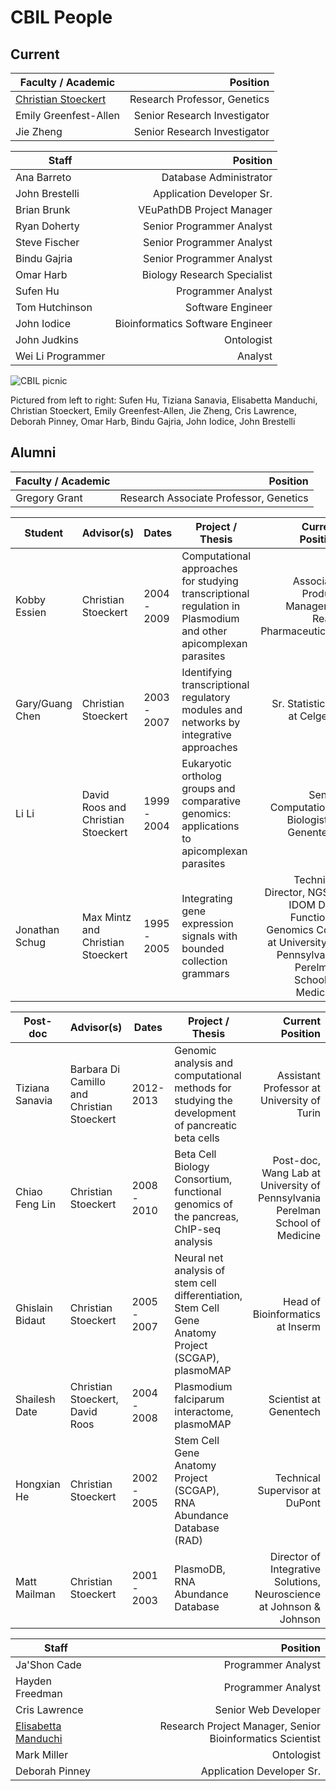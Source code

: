 # CBIL People

## Current 

| Faculty / Academic | Position |
|---------------------------|----------------------------:|
| [Christian Stoeckert](https://www.med.upenn.edu/apps/faculty/index.php/p6403) | Research Professor, Genetics |
| Emily Greenfest-Allen |	Senior Research Investigator 	|
| Jie Zheng |	Senior Research Investigator |

| Staff | Position |
|---------------------------|----------------------------:|
| Ana Barreto |	Database Administrator 	|
| John Brestelli | Application Developer Sr. 	|
| Brian Brunk |	VEuPathDB Project Manager |
| Ryan Doherty |	Senior Programmer Analyst |
| Steve Fischer |	Senior Programmer Analyst |
| Bindu Gajria |	Senior Programmer Analyst |
| Omar Harb |	Biology Research Specialist |
| Sufen Hu |	Programmer Analyst 	|
| Tom Hutchinson | Software Engineer |
| John Iodice |	Bioinformatics Software Engineer |
| John Judkins | Ontologist |
| Wei Li 	Programmer | Analyst |

![CBIL picnic](https://www.cbil.upenn.edu/sites/default/files/picnic.png)

Pictured from left to right: Sufen Hu, Tiziana Sanavia, Elisabetta Manduchi, Christian Stoeckert, Emily Greenfest-Allen,
Jie Zheng, Cris Lawrence, Deborah Pinney, Omar Harb, Bindu Gajria, John Iodice, John Brestelli

## Alumni	

| Faculty / Academic | Position |
|---------------------------|----------------------------:|
| Gregory Grant |	Research Associate Professor, Genetics |

| Student    |Advisor(s) |	Dates |	Project / Thesis |	Current Position |
|------------|-----------|--------|------------------|------------------:|
| Kobby Essien |	Christian Stoeckert |	2004 - 2009 |	Computational approaches for studying transcriptional regulation in Plasmodium and other apicomplexan parasites |	Associate Product Manager at Reata Pharmaceuticals |
| Gary/Guang Chen |	Christian Stoeckert |	2003 - 2007 |	Identifying transcriptional regulatory modules and networks by integrative approaches |	Sr. Statistician at Celgene |
|Li Li |	David Roos and Christian Stoeckert |	1999 - 2004 |	Eukaryotic ortholog groups and comparative genomics: applications to apicomplexan parasites |	Senior Computational Biologist at Genentech |
Jonathan Schug |	Max Mintz and Christian Stoeckert |	1995 - 2005 |	Integrating gene expression signals with bounded collection grammars |	Technical Director, NGSC; IDOM DRC Functional Genomics Core at University of Pennsylvania Perelman School of Medicine |

| Post-doc    |Advisor(s) |	Dates |	Project / Thesis |	Current Position |
|------------|-----------|--------|------------------|------------------:|
| Tiziana Sanavia |	Barbara Di Camillo and Christian Stoeckert | 2012-2013 | Genomic analysis and computational methods for studying the development of pancreatic beta cells | Assistant Professor at University of Turin |
| Chiao Feng Lin |	Christian Stoeckert |	2008 - 2010 |	Beta Cell Biology Consortium, functional genomics of the pancreas, ChIP-seq analysis |	Post-doc, Wang Lab at University of Pennsylvania Perelman School of Medicine |
| Ghislain Bidaut |	Christian Stoeckert |	2005 - 2007 |	Neural net analysis of stem cell differentiation, Stem Cell Gene Anatomy Project (SCGAP), plasmoMAP |	Head of Bioinformatics at Inserm |
| Shailesh Date |	Christian Stoeckert, David Roos |	2004 - 2008 |	Plasmodium falciparum interactome, plasmoMAP |	Scientist at Genentech |
| Hongxian He |	Christian Stoeckert |	2002 - 2005 |	Stem Cell Gene Anatomy Project (SCGAP), RNA Abundance Database (RAD) |	Technical Supervisor at DuPont
| Matt Mailman | Christian Stoeckert |	2001 - 2003 |	PlasmoDB, RNA Abundance Database |	Director of Integrative Solutions, Neuroscience at Johnson & Johnson |

| Staff | Position |
|---------------------------|----------------------------:|
| Ja'Shon Cade |	Programmer Analyst 	|
| Hayden Freedman | Programmer Analyst |
| Cris Lawrence |	Senior Web Developer 	|
| [Elisabetta Manduchi](http://manduchi.org) |	Research Project Manager, Senior Bioinformatics Scientist |
| Mark Miller | Ontologist |
| Deborah Pinney |	Application Developer Sr. |

